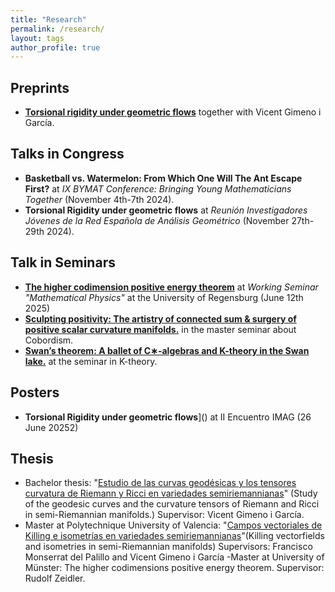 ```yaml
---
title: "Research"
permalink: /research/
layout: tags
author_profile: true
---
```


## Preprints
- [**Torsional rigidity under geometric flows**](https://arxiv.org/pdf/2411.17435) together with Vicent Gimeno i García.
## Talks in Congress
- **Basketball vs. Watermelon: From Which One Will The Ant Escape First?** at *IX BYMAT Conference: Bringing Young Mathematicians Together* (November 4th-7th 2024).
- **Torsional Rigidity under geometric flows** at *Reunión Investigadores Jóvenes de la Red Española de Análisis Geométrico* (November 27th-29th 2024).

## Talk in Seminars
- [**The higher codimension positive energy theorem**](https://causal-fermion-system.com/wp-content/uploads/2025/06/slides-gonzalez-2.pdf) at *Working Seminar "Mathematical Physics"* at the University of Regensburg (June 12th 2025)
- [**Sculpting positivity: The artistry of connected sum & surgery of positive scalar curvature manifolds.**]([https://sites.google.com/u/0/d/19G8fJrR94z_009hAjih5pKlSd9kVZCEo/p/1t6LrMLo7jrJpoCZtv8TSvIl65nTjpweu/preview?authuser=0](https://drive.google.com/file/d/1xsAEI_95rkw-CQzWaUmGpcGIgTPAoiYs/view)) in the master seminar about Cobordism.
- [**Swan’s theorem: A ballet of C∗-algebras and K-theory in the Swan lake.**](https://sites.google.com/u/0/d/19G8fJrR94z_009hAjih5pKlSd9kVZCEo/p/1t6LrMLo7jrJpoCZtv8TSvIl65nTjpweu/preview?authuser=0) at the seminar in K-theory.
## Posters
- **Torsional Rigidity under geometric flows**]() at II Encuentro IMAG (26 June 20252)

## Thesis
- Bachelor thesis: "[Estudio de las curvas geodésicas y los tensores curvatura de Riemann y Ricci en variedades semiriemannianas](http://hdl.handle.net/10234/195548)" (Study of the geodesic curves and the curvature tensors of Riemann and Ricci in semi-Riemannian manifolds.) Supervisor: Vicent Gimeno i García.
- Master at Polytechnique University of Valencia: "[Campos vectoriales de Killing e isometrías en variedades semiriemannianas](https://riunet.upv.es/entities/publication/e8e1bbda-4695-4000-b797-be39996b3220)"(Killing vectorfields and isometries in semi-Riemannian manifolds) Supervisors: Francisco Monserrat del Palillo and Vicent Gimeno i García
-Master at University of Münster: The higher codimensions positive energy theorem. Supervisor: Rudolf Zeidler. 

